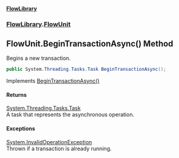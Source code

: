 #### [FlowLibrary](FlowLibrary.md 'FlowLibrary')
### [FlowLibrary](FlowLibrary.md 'FlowLibrary').[FlowUnit](FlowUnit.md 'FlowLibrary.FlowUnit')

## FlowUnit.BeginTransactionAsync() Method

Begins a new transaction.

```csharp
public System.Threading.Tasks.Task BeginTransactionAsync();
```

Implements [BeginTransactionAsync()](IFlowUnit.BeginTransactionAsync().md 'FlowLibrary.Contracts.IFlowUnit.BeginTransactionAsync()')

#### Returns
[System.Threading.Tasks.Task](https://docs.microsoft.com/en-us/dotnet/api/System.Threading.Tasks.Task 'System.Threading.Tasks.Task')  
A task that represents the asynchronous operation.

#### Exceptions

[System.InvalidOperationException](https://docs.microsoft.com/en-us/dotnet/api/System.InvalidOperationException 'System.InvalidOperationException')  
Thrown if a transaction is already running.